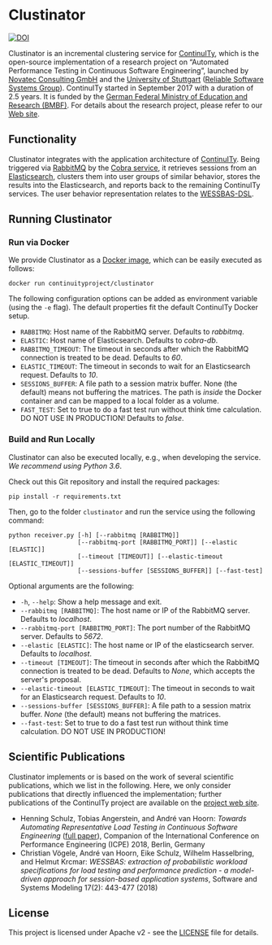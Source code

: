 # Clustinator
[![DOI](https://zenodo.org/badge/DOI/10.5281/zenodo.3966829.svg)](https://doi.org/10.5281/zenodo.3966829)

Clustinator is an incremental clustering service for [ContinuITy](https://github.com/ContinuITy-Project/ContinuITy), which is the open-source implementation of a research project on “Automated Performance Testing in Continuous Software Engineering”, launched by [Novatec Consulting GmbH](https://www.novatec-gmbh.de/) and the [University of Stuttgart](https://www.uni-stuttgart.de/) ([Reliable Software Systems Group](https://www.iste.uni-stuttgart.de/rss/)). ContinuITy started in September 2017 with a duration of 2.5 years. It is funded by the [German Federal Ministry of Education and Research (BMBF)](https://www.bmbf.de/). For details about the research project, please refer to our [Web site](https://continuity-project.github.io/).

## Functionality

Clustinator integrates with the application architecture of [ContinuITy](https://github.com/ContinuITy-Project/ContinuITy). Being triggered via [RabbitMQ](https://www.rabbitmq.com/) by the [Cobra service](https://github.com/ContinuITy-Project/ContinuITy/tree/master/continuity.service.cobra), it retrieves sessions from an [Elasticsearch](https://www.elastic.co/), clusters them into user groups of similar behavior, stores the results into the Elasticsearch, and reports back to the remaining ContinuITy services. The user behavior representation relates to the [WESSBAS-DSL](https://github.com/Wessbas/wessbas.dsl).

## Running Clustinator

### Run via Docker

We provide Clustinator as a [Docker image](https://hub.docker.com/r/continuityproject/clustinator), which can be easily executed as follows:

```
docker run continuityproject/clustinator
```

The following configuration options can be added as environment variable (using the `-e` flag). The default properties fit the default ContinuITy Docker setup.

* `RABBITMQ`: Host name of the RabbitMQ server. Defaults to *rabbitmq*.
* `ELASTIC`: Host name of Elasticsearch. Defaults to *cobra-db*.
* `RABBITMQ_TIMEOUT`: The timeout in seconds after which the RabbitMQ connection is treated to be dead. Defaults to *60*.
* `ELASTIC_TIMEOUT`: The timeout in seconds to wait for an Elasticsearch request. Defaults to *10*.
* `SESSIONS_BUFFER`: A file path to a session matrix buffer. None (the default) means not buffering the matrices. The path is *inside* the Docker container and can be mapped to a local folder as a volume.
* `FAST_TEST`: Set to true to do a fast test run without think time calculation. DO NOT USE IN PRODUCTION! Defaults to *false*.

### Build and Run Locally

Clustinator can also be executed locally, e.g., when developing the service. *We recommend using Python 3.6*.

Check out this Git repository and install the required packages:

```
pip install -r requirements.txt
```

Then, go to the folder `clustinator` and run the service using the following command:

```
python receiver.py [-h] [--rabbitmq [RABBITMQ]]
                   [--rabbitmq-port [RABBITMQ_PORT]] [--elastic [ELASTIC]]
                   [--timeout [TIMEOUT]] [--elastic-timeout [ELASTIC_TIMEOUT]]
                   [--sessions-buffer [SESSIONS_BUFFER]] [--fast-test]
```

Optional arguments are the following:

* `-h`, `--help`: Show a help message and exit.
* `--rabbitmq [RABBITMQ]`: The host name or IP of the RabbitMQ server. Defaults to *localhost*.
* `--rabbitmq-port [RABBITMQ_PORT]`: The port number of the RabbitMQ server. Defaults to *5672*.
* `--elastic [ELASTIC]`: The host name or IP of the elasticsearch server. Defaults to *localhost*.
* `--timeout [TIMEOUT]`: The timeout in seconds after which the RabbitMQ connection is treated to be dead. Defaults to *None*, which accepts the server's proposal.
* `--elastic-timeout [ELASTIC_TIMEOUT]`: The timeout in seconds to wait for an Elasticsearch request. Defaults to *10*.
* `--sessions-buffer [SESSIONS_BUFFER]`: A file path to a session matrix buffer. *None* (the default) means not buffering the matrices.
* `--fast-test`: Set to true to do a fast test run without think time calculation. DO NOT USE IN PRODUCTION!

## Scientific Publications

Clustinator implements or is based on the work of several scientific publications, which we list in the following. Here, we only consider publications that directly influenced the implementation; further publications of the ContinuITy project are available on the [project web site](https://continuity-project.github.io/publications.html).

* Henning Schulz, Tobias Angerstein, and André van Hoorn: *Towards Automating Representative Load Testing in Continuous Software Engineering* ([full paper](https://dl.acm.org/citation.cfm?id=3186288)), Companion of the International Conference on Performance Engineering (ICPE) 2018, Berlin, Germany 
* Christian Vögele, André van Hoorn, Eike Schulz, Wilhelm Hasselbring, and Helmut Krcmar: *WESSBAS: extraction of probabilistic workload specifications for load testing and performance prediction - a model-driven approach for session-based application systems*, Software and Systems Modeling 17(2): 443-477 (2018)

## License

This project is licensed under Apache v2 - see the [LICENSE](LICENSE) file for details.
